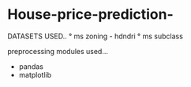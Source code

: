 # House-price-prediction-

DATASETS USED..
° ms zoning - hdndri
° ms subclass




preprocessing modules used...
* pandas
* matplotlib
